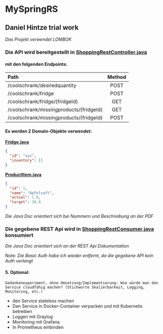 # MySpringRS

## Daniel Hintze trial work

_Das Projekt verwendet LOMBOK_

### Die API wird bereitgestellt in [ShoppingRestController.java](src%2Fmain%2Fjava%2Fcom%2Fhintze%2Fmyspringrs%2Fcontroller%2FShoppingRestController.java)

#### mit den folgenden Endpoints:

| Path                                    | Method |
|:----------------------------------------|:------:|
| /coolschrank/desiredquantity            |  POST  |
| /coolschrank/fridge                     |  POST  |
| /coolschrank/fridge/{fridgeId}          |  GET   |
| /coolschrank/missingproducts/{fridgeId} |  GET   |
| /coolschrank/missingproducts/{fridgeId} |  POST  | 

#### Es werden 2 Domain-Objekte verwendet:

**[Fridge.java](src%2Fmain%2Fjava%2Fcom%2Fhintze%2Fmyspringrs%2Fmodel%2FFridge.java)**

```JSON
{
  "id": "xyz",
  "inventory": []
}
```     

**[ProductItem.java](src%2Fmain%2Fjava%2Fcom%2Fhintze%2Fmyspringrs%2Fmodel%2FProductItem.java)**

```JSON
{
  "id": 1,
  "name": "Apfelsaft",
  "actual": 1.0,
  "target": 10.0
}
``` 

_Die Java Doc orientiert sich bei Nummern und Beschreibung an der PDF_

### Die gegebene REST Api wird in [ShoppingRestConsumer.java](src%2Fmain%2Fjava%2Fcom%2Fhintze%2Fmyspringrs%2Fcontroller%2FShoppingRestConsumer.java) konsumiert

_Die Java Doc orientiert sich an der REST Api Dokumentation_

Note: _Die Basic Auth habe ich wieder entfernt, da die gegebene API kein Auth verlangt_

#### 5. Optional:

```
Gedankenexperiment, ohne Umsetzung/Implementierung: Wie würde man den
Service cloudfähig machen? (Stichworte Skalierbarkeit, Logging, Monitoring, etc.)
```

* den Service stateless machen
* Den Service in Docker-Container verpacken und mit Kubernetis betreiben
* Loggen mit Graylog
* Monitoring mit Grafana
* In Prometheus einbinden